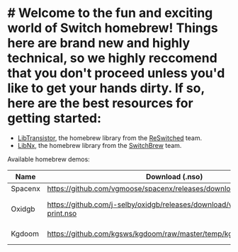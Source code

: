 # # Welcome to the fun and exciting world of Switch homebrew! Things here are brand new and highly technical, so we highly reccomend that you don't proceed unless you'd like to get your hands dirty. If so, here are the best resources for getting started:
* [LibTransistor](https://github.com/reswitched/libtransistor), the homebrew library from the [ReSwitched](https://reswitched.tech/) team.
* [LibNx](https://github.com/switchbrew/libnx), the homebrew library from the [SwitchBrew](http://switchbrew.org/index.php?title=Main_Page) team.

Available homebrew demos:

| Name        | Download (.nso)                      | License | Source           | Notes
|-------------|--------------------------------------|---------|------------------|-------------------------
| Spacenx     | https://github.com/vgmoose/spacenx/releases/download/v0.5/spacenx.nso | MIT | https://github.com/vgmoose/spacenx | 
| Oxidgb      | https://github.com/j-selby/oxidgb/releases/download/v0.0.1/oxidgb.10-print.nso | MIT     | http://github.com/j-selby/oxidgb/tree/libtransistor | No controls, no audio. Contains https://github.com/svendahlstrand/10-print-game-boy |
| Kgdoom      | https://github.com/kgsws/kgdoom/raw/master/temp/kgdoom/kgdoom.nro | MIT | https://github.com/kgsws/kgdoom | Crashes on startup due to unimplemented function |

